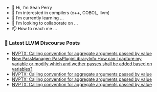 - 👋 Hi, I’m Sean Perry
- 👀 I’m interested in compilers (c++, COBOL, llvm)
- 🌱 I’m currently learning ...
- 💞️ I’m looking to collaborate on ...
- 📫 How to reach me ...

<!---
s66perry/s66perry is a ✨ special ✨ repository because its `README.md` (this file) appears on your GitHub profile.
You can click the Preview link to take a look at your changes.
--->
### 📕 Latest LLVM Discourse Posts

<!-- DISCOURSE-LLVM:START -->
- [NVPTX: Calling convention for aggregate arguments passed by value](https://llvm.discourse.group/t/nvptx-calling-convention-for-aggregate-arguments-passed-by-value/5881/10)
- [New PassManager: PassPluginLibraryInfo How can I capture my variable or modify which and wether passes shall be added based on variables?](https://llvm.discourse.group/t/new-passmanager-passpluginlibraryinfo-how-can-i-capture-my-variable-or-modify-which-and-wether-passes-shall-be-added-based-on-variables/5897/3)
- [NVPTX: Calling convention for aggregate arguments passed by value](https://llvm.discourse.group/t/nvptx-calling-convention-for-aggregate-arguments-passed-by-value/5881/9)
- [NVPTX: Calling convention for aggregate arguments passed by value](https://llvm.discourse.group/t/nvptx-calling-convention-for-aggregate-arguments-passed-by-value/5881/8)
- [NVPTX: Calling convention for aggregate arguments passed by value](https://llvm.discourse.group/t/nvptx-calling-convention-for-aggregate-arguments-passed-by-value/5881/7)
<!-- DISCOURSE-LLVM:END -->
